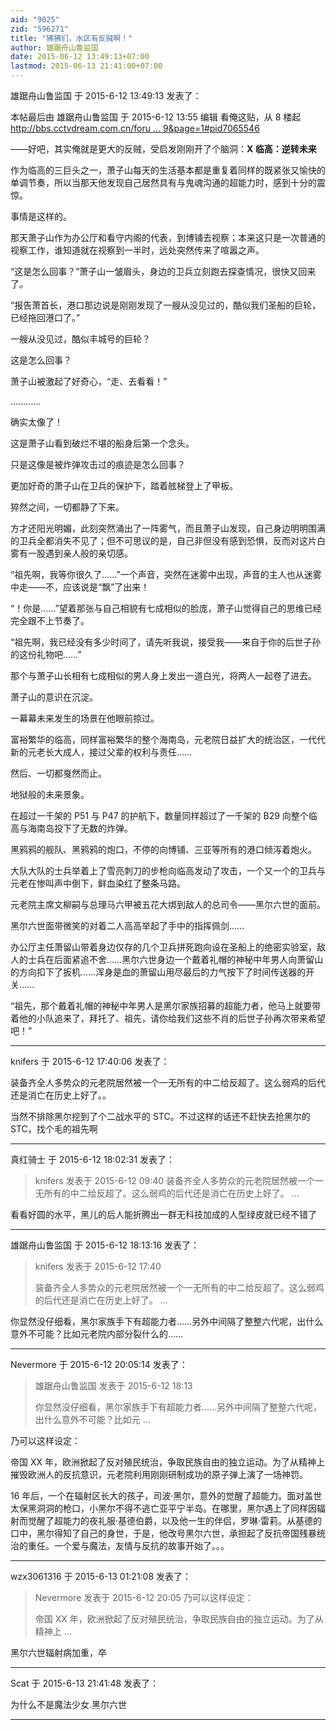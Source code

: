 ```yaml
---
aid: "9025"
zid: "596271"
title: "狒狒们，水区有反贼啊！"
author: 雄踞舟山鲁监国
date: 2015-06-12 13:49:13+07:00
lastmod: 2015-06-13 21:41:00+07:00
---
```


雄踞舟山鲁监国 于 2015-6-12 13:49:13 发表了：

本帖最后由 雄踞舟山鲁监国 于 2015-6-12 13:55 编辑 看俺这贴，从 8 楼起[http://bbs.cctvdream.com.cn/foru ... 9&page=1#pid7065546](http://bbs.cctvdream.com.cn/forum.php?mod=viewthread&tid=596259&page=1#pid7065546)

——好吧，其实俺就是更大的反贼，受启发刚刚开了个脑洞：**X 临高：逆转未来**

作为临高的三巨头之一，萧子山每天的生活基本都是重复着同样的既紧张又愉快的单调节奏，所以当那天他发现自己居然具有与鬼魂沟通的超能力时，感到十分的震惊。

事情是这样的。

那天萧子山作为办公厅和看守内阁的代表，到博铺去视察；本来这只是一次普通的视察工作，谁知道就在视察到一半时，远处突然传来了喧嚣之声。

“这是怎么回事？”萧子山一皱眉头，身边的卫兵立刻跑去探查情况，很快又回来了。

“报告萧首长，港口那边说是刚刚发现了一艘从没见过的，酷似我们圣船的巨轮，已经拖回港口了。”

一艘从没见过，酷似丰城号的巨轮？

这是怎么回事？

萧子山被激起了好奇心，“走、去看看！”

…………

确实太像了！

这是萧子山看到破烂不堪的船身后第一个念头。

只是这像是被炸弹攻击过的痕迹是怎么回事？

更加好奇的萧子山在卫兵的保护下，踏着舷梯登上了甲板。

猝然之间，一切都静了下来。

方才还阳光明媚，此刻突然涌出了一阵雾气，而且萧子山发现，自己身边明明围满的卫兵全都消失不见了；但不可思议的是，自己非但没有感到恐惧，反而对这片白雾有一股遇到亲人般的亲切感。

“祖先啊，我等你很久了……”一个声音，突然在迷雾中出现，声音的主人也从迷雾中走——不，应该说是“飘”了出来！

“！你是……”望着那张与自己相貌有七成相似的脸庞，萧子山觉得自己的思维已经完全跟不上节奏了。

“祖先啊，我已经没有多少时间了，请先听我说，接受我——来自于你的后世子孙的这份礼物吧……”

那个与萧子山长相有七成相似的男人身上发出一道白光，将两人一起卷了进去。

萧子山的意识在沉淀。

一幕幕未来发生的场景在他眼前掠过。

富裕繁华的临高，同样富裕繁华的整个海南岛，元老院日益扩大的统治区，一代代新的元老长大成人，接过父辈的权利与责任……

然后、一切都戛然而止。

地狱般的未来景象。

在超过一千架的 P51 与 P47 的护航下，数量同样超过了一千架的 B29 向整个临高与海南岛投下了无数的炸弹。

黑鸦鸦的舰队、黑鸦鸦的炮口，不停的向博铺、三亚等所有的港口倾泻着炮火。

大队大队的士兵举着上了雪亮刺刀的步枪向临高发动了攻击，一个又一个的卫兵与元老在惨叫声中倒下，鲜血染红了整条马路。

元老院主席文柳嗣与总理马六甲被五花大绑到敌人的总司令——黑尔六世的面前。

黑尔六世面带微笑的对着二人高高举起了手中的指挥佩剑……

办公厅主任萧留山带着身边仅存的几个卫兵拼死跑向设在圣船上的绝密实验室，敌人的士兵在后面紧追不舍……黑尔六世身边一个戴着礼帽的神秘中年男人向萧留山的方向扣下了扳机……浑身是血的萧留山用尽最后的力气按下了时间传送器的开关……

“祖先，那个戴着礼帽的神秘中年男人是黑尔家族招募的超能力者，他马上就要带着他的小队追来了，拜托了、祖先，请你给我们这些不肖的后世子孙再次带来希望吧！”

---

knifers 于 2015-6-12 17:40:06 发表了：

装备齐全人多势众的元老院居然被一个一无所有的中二给反超了。这么弱鸡的后代还是消亡在历史上好了。。

当然不排除黑尔挖到了个二战水平的 STC。不过这样的话还不赶快去抢黑尔的 STC，找个毛的祖先啊

---

真红骑士 于 2015-6-12 18:02:31 发表了：

> knifers 发表于 2015-6-12 09:40 装备齐全人多势众的元老院居然被一个一无所有的中二给反超了。这么弱鸡的后代还是消亡在历史上好了。 ...

看看好圆的水平，黑儿的后人能折腾出一群无科技加成的人型绿皮就已经不错了

---

雄踞舟山鲁监国 于 2015-6-12 18:13:16 发表了：

> knifers 发表于 2015-6-12 17:40
>
> 装备齐全人多势众的元老院居然被一个一无所有的中二给反超了。这么弱鸡的后代还是消亡在历史上好了。 ...

你显然没仔细看，黑尔家族手下有超能力者……另外中间隔了整整六代呢，出什么意外不可能？比如元老院内部分裂什么的……

---

Nevermore 于 2015-6-12 20:05:14 发表了：

> 雄踞舟山鲁监国 发表于 2015-6-12 18:13
>
> 你显然没仔细看，黑尔家族手下有超能力者……另外中间隔了整整六代呢，出什么意外不可能？比如元 ...

乃可以这样设定：

帝国 XX 年，欧洲掀起了反对殖民统治，争取民族自由的独立运动。为了从精神上摧毁欧洲人的反抗意识，元老院利用刚刚研制成功的原子弹上演了一场神罚。

16 年后，一个在辐射区长大的孩子，司波·黑尔，意外的觉醒了超能力。面对盖世太保黑洞洞的枪口，小黑尔不得不逃亡亚平宁半岛。在哪里，黑尔遇上了同样因辐射而觉醒了超能力的夜礼服·基德伯爵，以及他一生的伴侣，罗琳·雷莉。从基德的口中，黑尔得知了自己的身世，于是，他改号黑尔六世，承担起了反抗帝国残暴统治的重任。一个爱与魔法，友情与反抗的故事开始了。。。

---

wzx3061316 于 2015-6-13 01:21:08 发表了：

> Nevermore 发表于 2015-6-12 20:05 乃可以这样设定：
>
> 帝国 XX 年，欧洲掀起了反对殖民统治，争取民族自由的独立运动。为了从精神上 ...

黑尔六世辐射病加重，卒

---

Scat 于 2015-6-13 21:41:48 发表了：

为什么不是魔法少女.黑尔六世

---
